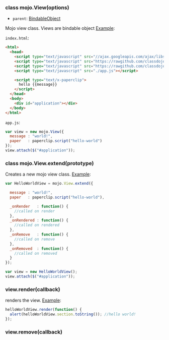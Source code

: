 ### class mojo.View(options)

- `parent`: [BindableObject](https://github.com/classdojo/bindable.js)

Mojo view class. Views are bindable object [Example](http://jsfiddle.net/BZA8K/11/):

`index.html`:

```html
<html>
  <head>
    <script type="text/javascript" src="//ajax.googleapis.com/ajax/libs/jquery/1.10.2/jquery.min.js"></script>
    <script type="text/javascript" src="https://rawgithub.com/classdojo/mojo.js/master/build/mojo2.js"></script>
    <script type="text/javascript" src="https://rawgithub.com/classdojo/paperclip.js/master/build/paperclip-compiler2.js"></script>
    <script type="text/javascript" src="./app.js"></script>

    <script type="text/x-paperclip">
      hello {{message}}
    </script>
  </head>
  <body>
    <div id="application"></div>
  </body>
</html>
```

`app.js`:

```javascript
var view = new mojo.View({
  message : "world!",
  paper   : paperclip.script("hello-world")
});
view.attach($("#application"));
```


### class mojo.View.extend(prototype)

Creates a new mojo view class. [Example](http://jsfiddle.net/BZA8K/6/):

```javascript
var HelloWorldView = mojo.View.extend({

  message : "world!",
  paper   : paperclip.script("hello-world"),

  _onRender   : function() {
    //called on render
  },
  _onRendered : function() {
    //called on rendered
  },
  _onRemove   : function() {
    //called on remove
  },
  _onRemoved  : function() {
    //called on removed
  } 
});

var view = new HelloWorldView();
view.attach($("#application"));
```


### view.render(callback)

renders the view. [Example](http://jsfiddle.net/BZA8K/10/):

```javascript
helloWorldView.render(function() {
  alert(helloWorldView.section.toString()); //hello world!
});
```

### view.remove(callback)
